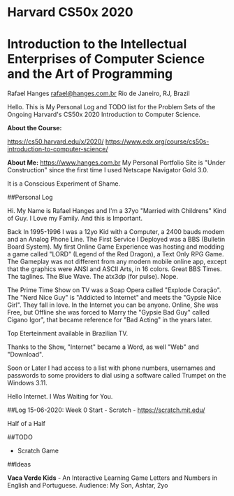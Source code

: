 # Harvard CS50x 2020
# Introduction to the Intellectual Enterprises of Computer Science and the Art of Programming

Rafael Hanges
rafael@hanges.com.br
Rio de Janeiro, RJ, Brazil

Hello. This is My Personal Log and TODO list for the Problem Sets of the Ongoing Harvard's CS50x 2020 Introduction to Computer Science.

**About the Course:**

https://cs50.harvard.edu/x/2020/
https://www.edx.org/course/cs50s-introduction-to-computer-science/

**About Me:**
https://www.hanges.com.br
My Personal Portfolio Site is "Under Construction" since the first time I used Netscape Navigator Gold 3.0.

It is a Conscious Experiment of Shame.

##Personal Log

Hi. My Name is Rafael Hanges and I'm a 37yo "Married with Childrens" Kind of Guy. I Love my Family. And this is Important.

Back In 1995-1996 I was a 12yo Kid with a Computer, a 2400 bauds modem and an Analog Phone Line. The First Service I Deployed was a BBS (Bulletin Board System). My first Online Game Experience was hosting and modding a game called "LORD" (Legend of the Red Dragon), a Text Only RPG Game. The Gameplay was not different from any modern mobile online app, except that the graphics were ANSI and ASCII Arts, in 16 colors. Great BBS Times. The taglines. The Blue Wave. The atx3dp (for pulse). Nope.

The Prime Time Show on TV was a Soap Opera called "Explode Coração". The "Nerd Nice Guy" is "Addicted to Internet" and meets the "Gypsie Nice Girl". They fall in love. In the Internet you can be anyone. Online, She was Free, but Offline she was forced to Marry the "Gypsie Bad Guy" called Cigano Igor", that became reference for "Bad Acting" in the years later.

Top Eterteinment available in Brazilian TV.

Thanks to the Show, "Internet" became a Word, as well "Web" and "Download".

Soon or Later I had access to a list with phone numbers, usernames and passwords to some providers to dial using a software called Trumpet on the Windows 3.11. 

Hello Internet. I Was Waiting for You.

##Log
15-06-2020: Week 0 Start - Scratch - https://scratch.mit.edu/

Half of a Half


##TODO
- Scratch Game


##Ideas

**Vaca Verde Kids** - An Interactive Learning Game
Letters and Numbers in English and Portuguese.
Audience: My Son, Ashtar, 2yo
